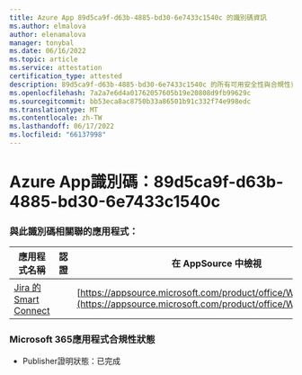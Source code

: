 ```yaml
---
title: Azure App 89d5ca9f-d63b-4885-bd30-6e7433c1540c 的識別碼資訊
ms.author: elmalova
author: elenamalova
manager: tonybal
ms.date: 06/16/2022
ms.topic: article
ms.service: attestation
certification_type: attested
description: 89d5ca9f-d63b-4885-bd30-6e7433c1540c 的所有可用安全性與合規性資訊。
ms.openlocfilehash: 7a2a7e6d4a01762057605b19e20808d9fb99629c
ms.sourcegitcommit: bb53eca8ac8750b33a86501b91c332f74e998edc
ms.translationtype: MT
ms.contentlocale: zh-TW
ms.lasthandoff: 06/17/2022
ms.locfileid: "66137998"
---
```

# <a name="azure-app-id-89d5ca9f-d63b-4885-bd30-6e7433c1540c"></a>Azure App識別碼：89d5ca9f-d63b-4885-bd30-6e7433c1540c


### <a name="apps-associated-with-this-id"></a>與此識別碼相關聯的應用程式：
| **應用程式名稱** | **認證** | **在 AppSource 中檢視** |
|--------------|---------------|-----------------------|
| [Jira 的 Smart Connect](../forward/WA200002055.md) |  | [https://appsource.microsoft.com/product/office/WA200002055](https://appsource.microsoft.com/product/office/WA200002055) |

### <a name="microsoft-365-app-compliance-status"></a>Microsoft 365應用程式合規性狀態
- Publisher證明狀態：已完成
